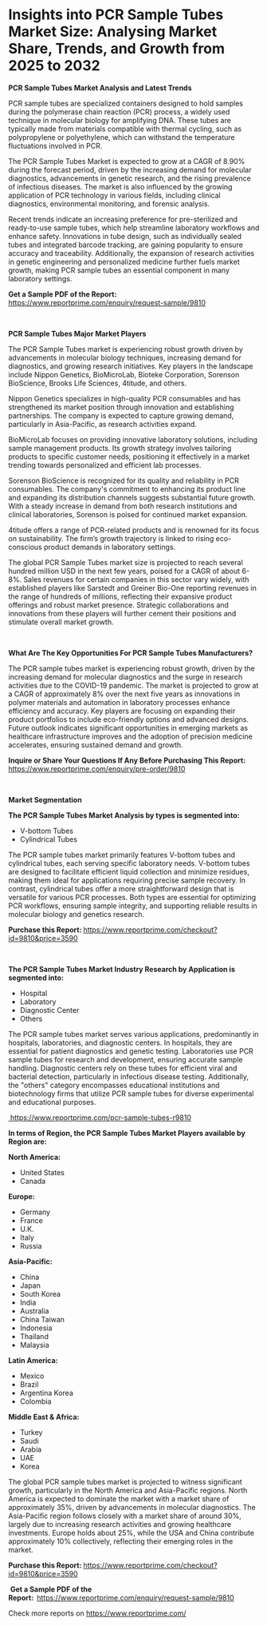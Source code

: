 <p><h1>Insights into PCR Sample Tubes Market Size: Analysing Market Share, Trends, and Growth from 2025 to 2032</h1></p><p><strong>PCR Sample Tubes Market Analysis and Latest Trends</strong></p>
<p><p>PCR sample tubes are specialized containers designed to hold samples during the polymerase chain reaction (PCR) process, a widely used technique in molecular biology for amplifying DNA. These tubes are typically made from materials compatible with thermal cycling, such as polypropylene or polyethylene, which can withstand the temperature fluctuations involved in PCR.</p><p>The PCR Sample Tubes Market is expected to grow at a CAGR of 8.90% during the forecast period, driven by the increasing demand for molecular diagnostics, advancements in genetic research, and the rising prevalence of infectious diseases. The market is also influenced by the growing application of PCR technology in various fields, including clinical diagnostics, environmental monitoring, and forensic analysis.</p><p>Recent trends indicate an increasing preference for pre-sterilized and ready-to-use sample tubes, which help streamline laboratory workflows and enhance safety. Innovations in tube design, such as individually sealed tubes and integrated barcode tracking, are gaining popularity to ensure accuracy and traceability. Additionally, the expansion of research activities in genetic engineering and personalized medicine further fuels market growth, making PCR sample tubes an essential component in many laboratory settings.</p></p>
<p><strong>Get a Sample PDF of the Report:&nbsp;</strong> <a href="https://www.reportprime.com/enquiry/request-sample/9810?utm_campaign=3087&utm_medium=2&utm_source=Github&utm_content=ia&utm_term=20032025&utm_id=pcr-sample-tubes">https://www.reportprime.com/enquiry/request-sample/9810</a></p>
<p>&nbsp;</p>
<p><strong>PCR Sample Tubes Major Market Players</strong></p>
<p><p>The PCR Sample Tubes market is experiencing robust growth driven by advancements in molecular biology techniques, increasing demand for diagnostics, and growing research initiatives. Key players in the landscape include Nippon Genetics, BioMicroLab, Bioteke Corporation, Sorenson BioScience, Brooks Life Sciences, 4titude, and others.</p><p>Nippon Genetics specializes in high-quality PCR consumables and has strengthened its market position through innovation and establishing partnerships. The company is expected to capture growing demand, particularly in Asia-Pacific, as research activities expand.</p><p>BioMicroLab focuses on providing innovative laboratory solutions, including sample management products. Its growth strategy involves tailoring products to specific customer needs, positioning it effectively in a market trending towards personalized and efficient lab processes.</p><p>Sorenson BioScience is recognized for its quality and reliability in PCR consumables. The company's commitment to enhancing its product line and expanding its distribution channels suggests substantial future growth. With a steady increase in demand from both research institutions and clinical laboratories, Sorenson is poised for continued market expansion.</p><p>4titude offers a range of PCR-related products and is renowned for its focus on sustainability. The firm’s growth trajectory is linked to rising eco-conscious product demands in laboratory settings.</p><p>The global PCR Sample Tubes market size is projected to reach several hundred million USD in the next few years, poised for a CAGR of about 6-8%. Sales revenues for certain companies in this sector vary widely, with established players like Sarstedt and Greiner Bio-One reporting revenues in the range of hundreds of millions, reflecting their expansive product offerings and robust market presence. Strategic collaborations and innovations from these players will further cement their positions and stimulate overall market growth.</p></p>
<p>&nbsp;</p>
<p><strong>What Are The Key Opportunities For PCR Sample Tubes Manufacturers?</strong></p>
<p><p>The PCR sample tubes market is experiencing robust growth, driven by the increasing demand for molecular diagnostics and the surge in research activities due to the COVID-19 pandemic. The market is projected to grow at a CAGR of approximately 8% over the next five years as innovations in polymer materials and automation in laboratory processes enhance efficiency and accuracy. Key players are focusing on expanding their product portfolios to include eco-friendly options and advanced designs. Future outlook indicates significant opportunities in emerging markets as healthcare infrastructure improves and the adoption of precision medicine accelerates, ensuring sustained demand and growth.</p></p>
<p><strong>Inquire or Share Your Questions If Any Before Purchasing This Report:</strong> <a href="https://www.reportprime.com/enquiry/pre-order/9810?utm_campaign=3087&utm_medium=2&utm_source=Github&utm_content=ia&utm_term=20032025&utm_id=pcr-sample-tubes">https://www.reportprime.com/enquiry/pre-order/9810</a></p>
<p>&nbsp;</p>
<p><strong>Market Segmentation</strong></p>
<p><strong>The PCR Sample Tubes Market Analysis by types is segmented into:</strong></p>
<p><ul><li>V-bottom Tubes</li><li>Cylindrical Tubes</li></ul></p>
<p><p>The PCR sample tubes market primarily features V-bottom tubes and cylindrical tubes, each serving specific laboratory needs. V-bottom tubes are designed to facilitate efficient liquid collection and minimize residues, making them ideal for applications requiring precise sample recovery. In contrast, cylindrical tubes offer a more straightforward design that is versatile for various PCR processes. Both types are essential for optimizing PCR workflows, ensuring sample integrity, and supporting reliable results in molecular biology and genetics research.</p></p>
<p><strong>Purchase this Report:&nbsp;</strong><a href="https://www.reportprime.com/checkout?id=9810&price=3590&utm_campaign=3087&utm_medium=2&utm_source=Github&utm_content=ia&utm_term=20032025&utm_id=pcr-sample-tubes">https://www.reportprime.com/checkout?id=9810&price=3590</a></p>
<p>&nbsp;</p>
<p><strong>The PCR Sample Tubes Market Industry Research by Application is segmented into:</strong></p>
<p><ul><li>Hospital</li><li>Laboratory</li><li>Diagnostic Center</li><li>Others</li></ul></p>
<p><p>The PCR sample tubes market serves various applications, predominantly in hospitals, laboratories, and diagnostic centers. In hospitals, they are essential for patient diagnostics and genetic testing. Laboratories use PCR sample tubes for research and development, ensuring accurate sample handling. Diagnostic centers rely on these tubes for efficient viral and bacterial detection, particularly in infectious disease testing. Additionally, the "others" category encompasses educational institutions and biotechnology firms that utilize PCR sample tubes for diverse experimental and educational purposes.</p></p>
<p><a href="https://www.reportprime.com/pcr-sample-tubes-r9810?utm_campaign=3087&utm_medium=2&utm_source=Github&utm_content=ia&utm_term=20032025&utm_id=pcr-sample-tubes">&nbsp;https://www.reportprime.com/pcr-sample-tubes-r9810</a></p>
<p><strong>In terms of Region, the PCR Sample Tubes Market Players available by Region are:</strong></p>
<p>
    <p> <strong> North America: </strong>
        <ul>
            <li>United States</li>
            <li>Canada</li>
        </ul>
        </p> 
    <p> <strong> Europe: </strong>
        <ul>
            <li>Germany</li>
            <li>France</li>
            <li>U.K.</li>
            <li>Italy</li>
            <li>Russia</li>
        </ul>
        </p> 
    <p> <strong> Asia-Pacific: </strong>
        <ul>
            <li>China</li>
            <li>Japan</li>
            <li>South Korea</li>
            <li>India</li>
            <li>Australia</li>
            <li>China Taiwan</li>
            <li>Indonesia</li>
            <li>Thailand</li>
            <li>Malaysia</li>
        </ul>
        </p> 
    <p> <strong> Latin America: </strong>
        <ul>
            <li>Mexico</li>
            <li>Brazil</li>
            <li>Argentina Korea</li>
            <li>Colombia</li>
        </ul>
        </p> 
    <p> <strong> Middle East & Africa: </strong>
        <ul>
            <li>Turkey</li>
            <li>Saudi</li>
            <li>Arabia</li>
            <li>UAE</li>
            <li>Korea</li>
        </ul>
    </p>
    </p>
<p><p>The global PCR sample tubes market is projected to witness significant growth, particularly in the North America and Asia-Pacific regions. North America is expected to dominate the market with a market share of approximately 35%, driven by advancements in molecular diagnostics. The Asia-Pacific region follows closely with a market share of around 30%, largely due to increasing research activities and growing healthcare investments. Europe holds about 25%, while the USA and China contribute approximately 10% collectively, reflecting their emerging roles in the market.</p></p>
<p><strong>Purchase this Report: </strong><a href="https://www.reportprime.com/checkout?id=9810&price=3590&utm_campaign=3087&utm_medium=2&utm_source=Github&utm_content=ia&utm_term=20032025&utm_id=pcr-sample-tubes">https://www.reportprime.com/checkout?id=9810&price=3590</a></p>
<p>&nbsp;<strong>Get a Sample PDF of the Report:&nbsp;&nbsp;</strong><a href="https://www.reportprime.com/enquiry/request-sample/9810?utm_campaign=3087&utm_medium=2&utm_source=Github&utm_content=ia&utm_term=20032025&utm_id=pcr-sample-tubes">https://www.reportprime.com/enquiry/request-sample/9810</a></p>
<p><strong></strong></p>
<p>Check more reports on <a href="https://www.reportprime.com/?utm_campaign=3087&utm_medium=2&utm_source=Github&utm_content=ia&utm_term=20032025&utm_id=pcr-sample-tubes">https://www.reportprime.com/</a></p>